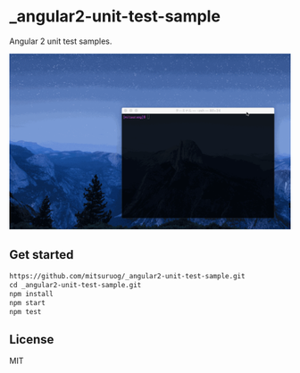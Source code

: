 # _angular2-unit-test-sample

Angular 2 unit test samples.

![thumbnail](thumbnail.gif)

## Get started

 ```
 https://github.com/mitsuruog/_angular2-unit-test-sample.git
 cd _angular2-unit-test-sample.git
 npm install 
 npm start
 npm test
 ```

## License

MIT
